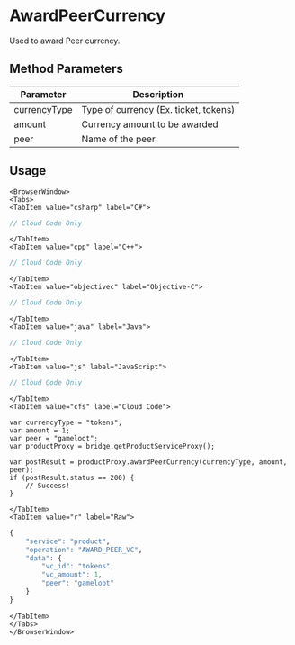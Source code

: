 # AwardPeerCurrency

Used to award Peer currency.

<PartialServop service_name="product" operation_name="AWARD_PEER_VC" />

## Method Parameters
Parameter | Description
--------- | -----------
currencyType | Type of currency (Ex. ticket, tokens)
amount | Currency amount to be awarded
peer | Name of the peer

## Usage

```mdx-code-block
<BrowserWindow>
<Tabs>
<TabItem value="csharp" label="C#">
```

```csharp
// Cloud Code Only
```

```mdx-code-block
</TabItem>
<TabItem value="cpp" label="C++">
```

```cpp
// Cloud Code Only
```

```mdx-code-block
</TabItem>
<TabItem value="objectivec" label="Objective-C">
```

```objectivec
// Cloud Code Only
```

```mdx-code-block
</TabItem>
<TabItem value="java" label="Java">
```

```java
// Cloud Code Only
```

```mdx-code-block
</TabItem>
<TabItem value="js" label="JavaScript">
```

```javascript
// Cloud Code Only
```

```mdx-code-block
</TabItem>
<TabItem value="cfs" label="Cloud Code">
```

```cfscript
var currencyType = "tokens";
var amount = 1;
var peer = "gameloot";
var productProxy = bridge.getProductServiceProxy();

var postResult = productProxy.awardPeerCurrency(currencyType, amount, peer);
if (postResult.status == 200) {
    // Success!
}
```

```mdx-code-block
</TabItem>
<TabItem value="r" label="Raw">
```

```r
{
	"service": "product",
	"operation": "AWARD_PEER_VC",
	"data": {
		"vc_id": "tokens",
		"vc_amount": 1,
		"peer": "gameloot"
	}
}
```

```mdx-code-block
</TabItem>
</Tabs>
</BrowserWindow>
```

